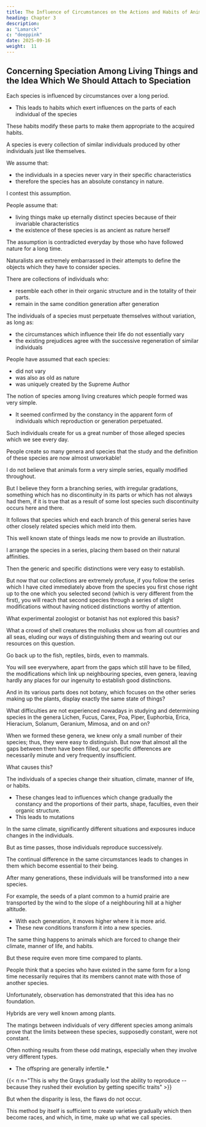 ```yaml
---
title: The Influence of Circumstances on the Actions and Habits of Animals
heading: Chapter 3
description: 
a: "Lamarck"
c: "deeppink"
date: 2025-09-16
weight:  11
---
```



## Concerning Speciation Among Living Things and the Idea Which We Should Attach to Speciation

<!-- It is not a futile pursuit firmly to establish the idea which we should form about what are called species among living creatures and to investigate whether it is true that species have an absolute constancy, are as old as nature, and have all existed originally just as we see them today, or whether, subject to changes which could have taken place in the circumstances relevant to them, they have not changed their characteristics and shape with the passage of time (although extremely slowly).

The illumination of this question is not only of interest to our zoological and botanical knowledge but also is essential to the history of the earth. -->

Each species is influenced by circumstances over a long period.
- This leads to habits which exert influences on the parts of each individual of the species

These habits modify these parts to make them appropriate to the acquired habits. 

A species is every collection of similar individuals produced by other individuals just like themselves.

<!-- This definition is exact, for every individual enjoying life always resembles very closely the one or those from which it came. But we add to this definition the assumption that  -->

We assume that:
- the individuals in a species never vary in their specific characteristics
- therefore the species has an absolute constancy in nature.

I contest this assumption.

People assume that:
- living things make up eternally distinct species because of their invariable characteristics
- the existence of these species is as ancient as nature herself

 <!-- was established at a time when people had not observed nature sufficiently and when the natural sciences were still almost nothing.  -->

The assumption is contradicted everyday by those who have followed nature for a long time.

 <!-- and who have reaped the benefits of the large and rich collections in our museum. -->

<!-- Moreover, all those who are very busy studying natural history know that nowadays  -->

Naturalists are extremely embarrassed in their attempts to define the objects which they have to consider species. 

<!-- In fact, not knowing that species have a constancy only relative to the duration of the circumstances in which all the individuals composing them are found and that some of these individuals, having undergone variations, make up races which modulate into some other neighbouring species, naturalists make decisions arbitrarily, by describing some individuals observed in different countries and in various environments as varieties and others as species. 

As a result, that section of work concerning the determination of species is becoming day by day increasingly defective, that is, more embarrassing and confusing.

In truth, it has been observed for a long time that there exist  -->


There are collections of individuals who:
- resemble each other in their organic structure and in the totality of their parts.
- remain in the same condition generation after generation

 <!-- for as long as we have known about them that people have believed themselves justified in regarding these collections of similar individuals as making up just as many invariable species. -->

The individuals of a species must perpetuate themselves without variation, as long as:
- the circumstances which influence their life do not essentially vary
- the existing prejudices agree with the successive regeneration of similar individuals

People have assumed that each species:
- did not vary
- was also as old as nature
- was uniquely created by the Supreme Author

<!-- There is no doubt that nothing exists except by the will of the sublime Author of everything. But can we assign some rules to Him in the execution of His will and establish the method which He followed in this matter? Could not His infinite power have been capable of creating an order of things which gave life successively to everything which we see, as well as to everything existing which we do not know about? -->

<!-- Whatever His will, the immensity of his power is still the same and whatever the manner in which the Supreme Will carried out His work, nothing can diminish His grandeur.

Therefore, respecting the decrees of this infinite wisdom, I confine myself within the limits of a simple observer of nature. Then, if I manage to unravel something of the progress which nature has followed to bring about its productions, I will say, without fear of being wrong, that it has pleased her Author that nature has had this faculty and this power. -->

The notion of species among living creatures which people formed was very simple.
- It seemed confirmed by the constancy in the apparent form of individuals which reproduction or generation perpetuated. 

Such individuals create for us a great number of those alleged species which we see every day.

<!-- However, the more we advance our knowledge of the different organic bodies which cover the surface of the earth almost everywhere, the greater becomes our embarrassment about determining what ought to be regarded as a species and, for even more compelling reasons, about limiting and distinguishing genera.

The more we collect the productions of nature and our collections grow richer, the more we see almost all the gaps being filled and our lines of separation being erased. 

We find ourselves reduced to an arbitrary determination, which sometimes leads us to seize upon the least differences among the varieties to form the characteristic of what we call species. Sometimes this makes us call certain individuals with slight differences a variety of some species. Other people consider these individuals constitute a separate species. -->

<!-- The more our collections increase, the more we encounter proofs that everything is nuanced, the remarkable differences disappear, and as often as not nature makes available to us for the creation of distinctions only minute and, so to speak, puerile particularities. -->

People create so many genera and species that the study and the definition of these species are now almost unworkable!

<!-- , among animals and plants, are so extensive in the quantity of species which people assign to them,   -->

<!-- They arrange the species in these genera ,  in a series and set beside each other according to an analysis of their natural affinities, display, along with those which are close to them, differences so slight that they are modifications of each other and these species get confused, in some way, amongst each other, leaving almost no way of determining in some explicit way the small differences which distinguish them. -->

<!-- Those who have concerned themselves long and diligently with the determination of species and who have looked at rich collections are the only ones who can know at what point, among living things, species merge into each other and who could convince themselves that, in those places where we see isolated species, the phenomenon occurs only because we are missing other closely related species which we have not yet collected. -->

I do not believe that animals form a very simple series, equally modified throughout. 

But I believe they form a branching series, with irregular gradations, something which has no discontinuity in its parts or which has not always had them, if it is true that as a result of some lost species such discontinuity occurs here and there. 

It follows that species which end each branch of this general series have other closely related species which meld into them. 

This well known state of things leads me now to provide an illustration.

<!-- I do not require any hypothesis nor any assumption for such a demonstration. I call all observing naturalists to vouch for its truth. -->

<!-- Not only many genera but some entire orders and sometimes even the classes already offer us almost complete sections of the state of things which I am going to point to. -->

I arrange the species in a series, placing them based on their natural affinities.

<!--  if you choose one and then, making a jump over several others, take another species a little distant, these two species, when compared, will present to you major differences between them. 

This was the manner in which we started to see nature's productions which we find most frequently within reach.  -->

Then the generic and specific distinctions were very easy to establish. 

But now that our collections are extremely profuse, if you follow the series which I have cited immediately above from the species you first chose right up to the one which you selected second (which is very different from the first), you will reach that second species through a series of slight modifications without having noticed distinctions worthy of attention.

What experimental zoologist or botanist has not explored this basis?

<!-- How then are we to study species or how are we able to determine them with a reliable method, among this multitude of polyps of all the orders, radiates, worms, and, above all, insects, where the individual order butterfly, Phalaena, Noctua, Tinea, flies, Ichneumon, Curculio, Cerambix, chafers, rose-chafers, and so on and so on already display so many closely related species, modifying into and almost overlapping each other? -->

What a crowd of shell creatures the mollusks show us from all countries and all seas, eluding our ways of distinguishing them and wearing out our resources on this question.

Go back up to the fish, reptiles, birds, even to mammals. 

You will see everywhere, apart from the gaps which still have to be filled, the modifications which link up neighbouring species, even genera, leaving hardly any places for our ingenuity to establish good distinctions.

And in its various parts does not botany, which focuses on the other series making up the plants, display exactly the same state of things?

What difficulties are not experienced nowadays in studying and determining species in the genera Lichen, Fucus, Carex, Poa, Piper, Euphorbia, Erica, Hieracium, Solanum, Geranium, Mimosa, and on and on?

When we formed these genera, we knew only a small number of their species; thus, they were easy to distinguish. But now that almost all the gaps between them have been filled, our specific differences are necessarily minute and very frequently insufficient.

What causes this?

The individuals of a species change their situation, climate, manner of life, or habits.
- These changes lead to influences which change gradually the constancy and the proportions of their parts, shape, faculties, even their organic structure.
- This leads to mutations

 <!-- with the result that everything in them participates, over time,  -->

In the same climate, significantly different situations and exposures induce changes in the individuals. 

But as time passes, those individuals reproduce successively.

The continual difference in the same circumstances leads to changes in them which become essential to their being.

After many generations, these individuals will be transformed into a new species.

<!-- , belonging originally to another species -->

For example, the seeds of a plant common to a humid prairie are transported by the wind to the slope of a neighbouring hill at a higher altitude.
- With each generation, it moves higher where it is more arid.
- These new conditions transform it into a new species.

 <!-- almost arid soil of the mountain slope and succeeds in subsisting there and perpetuates itself through a sequence of generations, it will then be so changed that botanists who come across it there will create a special species for it. -->

The same thing happens to animals which are forced to change their climate, manner of life, and habits.

But these require even more time compared to plants.
 <!-- in order to effect notable changes in the individuals. -->

People think that a species who have existed in the same form for a long time necessarily requires that its members cannot mate with those of another species.

<!-- a collection of similar individuals who perpetuate creatures like themselves through reproduction
 as long as nature  the individuals of the same species, in their reproductive acts, -->

Unfortunately, observation has demonstrated that this idea has no foundation. 

Hybrids are very well known among plants.

The matings between individuals of very different species among animals prove that the limits between these species, supposedly constant, were not constant.

Often nothing results from these odd matings, especially when they involve very different types.
- The offspring are generally infertile.*

{{< n n="This is why the Grays gradually lost the ability to reproduce -- because they rushed their evolution by getting specific traits" >}}

But when the disparity is less, the flaws do not occur.

This method by itself is sufficient to create varieties gradually which then become races, and which, in time, make up what we call species.
